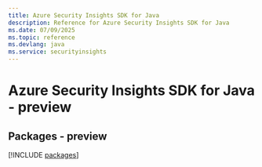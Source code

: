 ```yaml
---
title: Azure Security Insights SDK for Java
description: Reference for Azure Security Insights SDK for Java
ms.date: 07/09/2025
ms.topic: reference
ms.devlang: java
ms.service: securityinsights
---
```

# Azure Security Insights SDK for Java - preview
## Packages - preview
[!INCLUDE [packages](security-insights-index.md)]